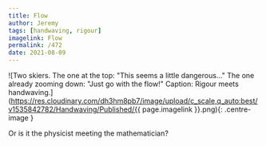 ```yaml
---
title: Flow
author: Jeremy
tags: [handwaving, rigour]
imagelink: Flow
permalink: /472
date: 2021-08-09
---
```


![Two skiers. The one at the top: "This seems a little dangerous..." The one already zooming down: "Just go with the flow!" Caption: Rigour meets handwaving.](https://res.cloudinary.com/dh3hm8pb7/image/upload/c_scale,q_auto:best/v1535842782/Handwaving/Published/{{ page.imagelink }}.png){: .centre-image }

Or is it the physicist meeting the mathematician?
